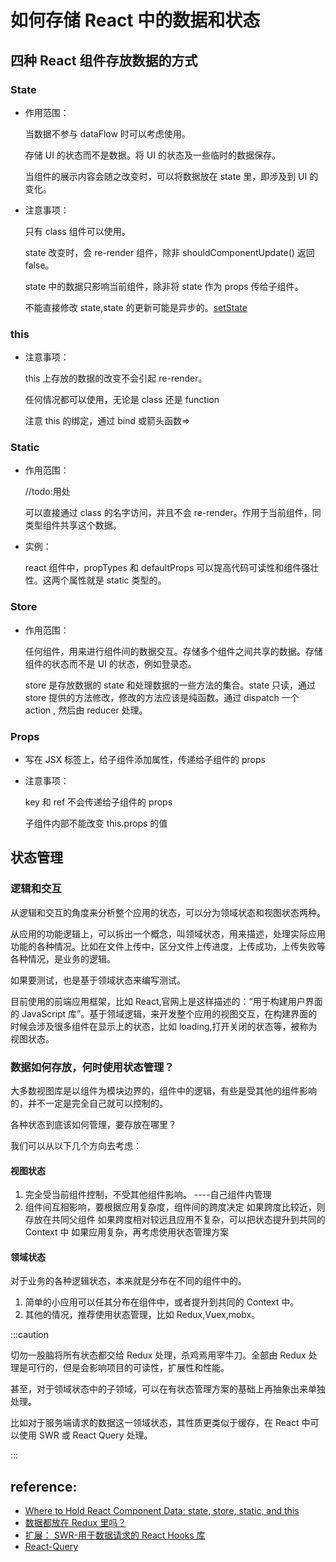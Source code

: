 # 如何存储 React 中的数据和状态

## 四种 React 组件存放数据的方式

### State

- 作用范围：

  当数据不参与 dataFlow 时可以考虑使用。

  存储 UI 的状态而不是数据。将 UI 的状态及一些临时的数据保存。

  当组件的展示内容会随之改变时，可以将数据放在 state 里，即涉及到 UI 的变化。

- 注意事项：

  只有 class 组件可以使用。

  state 改变时，会 re-render 组件，除非 shouldComponentUpdate() 返回 false。

  state 中的数据只影响当前组件，除非将 state 作为 props 传给子组件。

  不能直接修改 state,state 的更新可能是异步的。[setState](https://zh-hans.reactjs.org/docs/react-component.html#setstate)

### this

- 注意事项：

  this 上存放的数据的改变不会引起 re-render。

  任何情况都可以使用，无论是 class 还是 function

  注意 this 的绑定，通过 bind 或箭头函数=>

### Static

- 作用范围：

  //todo:用处

  可以直接通过 class 的名字访问，并且不会 re-render。作用于当前组件，同类型组件共享这个数据。

- 实例：

  react 组件中，propTypes 和 defaultProps 可以提高代码可读性和组件强壮性。这两个属性就是 static 类型的。

### Store

- 作用范围：

  任何组件，用来进行组件间的数据交互。存储多个组件之间共享的数据。存储组件的状态而不是 UI 的状态，例如登录态。

  store 是存放数据的 state 和处理数据的一些方法的集合。state 只读，通过 store 提供的方法修改，修改的方法应该是纯函数。通过 dispatch 一个 action , 然后由 reducer 处理。

### Props

- 写在 JSX 标签上，给子组件添加属性，传递给子组件的 props

- 注意事项：

  key 和 ref 不会传递给子组件的 props

  子组件内部不能改变 this.props 的值

## 状态管理

### 逻辑和交互

从逻辑和交互的角度来分析整个应用的状态，可以分为领域状态和视图状态两种。

从应用的功能逻辑上，可以拆出一个概念，叫领域状态，用来描述，处理实际应用功能的各种情况。比如在文件上传中，区分文件上传进度，上传成功，上传失败等各种情况，是业务的逻辑。

如果要测试，也是基于领域状态来编写测试。

目前使用的前端应用框架，比如 React,官网上是这样描述的：“用于构建用户界面的 JavaScript 库”。基于领域逻辑，来开发整个应用的视图交互，在构建界面的时候会涉及很多组件在显示上的状态，比如 loading,打开关闭的状态等，被称为视图状态。

### 数据如何存放，何时使用状态管理？

大多数视图库是以组件为模块边界的，组件中的逻辑，有些是受其他的组件影响的，并不一定是完全自己就可以控制的。

各种状态到底该如何管理，要存放在哪里？

我们可以从以下几个方向去考虑：

#### 视图状态

1. 完全受当前组件控制，不受其他组件影响。 ----自己组件内管理
2. 组件间互相影响，要根据应用复杂度，组件间的跨度决定
   如果跨度比较近，则存放在共同父组件
   如果跨度相对较远且应用不复杂，可以把状态提升到共同的 Context 中
   如果应用复杂，再考虑使用状态管理方案

#### 领域状态

对于业务的各种逻辑状态，本来就是分布在不同的组件中的。

1. 简单的小应用可以任其分布在组件中，或者提升到共同的 Context 中。
2. 其他的情况，推荐使用状态管理，比如 Redux,Vuex,mobx。

:::caution

切勿一股脑将所有状态都交给 Redux 处理，杀鸡焉用宰牛刀。全部由 Redux 处理是可行的，但是会影响项目的可读性，扩展性和性能。

甚至，对于领域状态中的子领域，可以在有状态管理方案的基础上再抽象出来单独处理。

比如对于服务端请求的数据这一领域状态，其性质更类似于缓存，在 React 中可以使用 SWR 或 React Query 处理。

:::

## reference:

- [Where to Hold React Component Data: state, store, static, and this](https://www.freecodecamp.org/news/where-do-i-belong-a-guide-to-saving-react-component-data-in-state-store-static-and-this-c49b335e2a00/)
- [数据都放在 Redux 里吗？](https://juejin.cn/post/6986202846903402503#heading-0)
- [扩展： SWR-用于数据请求的 React Hooks 库](https://github.com/vercel/swr)
- [React-Query](https://github.com/tannerlinsley/react-query)
